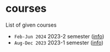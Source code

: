 # courses
List of given courses

+ `Feb-Jun 2024` 2023-2 semester ([info](2023-2/README.md))
+ `Aug-Dec 2023` 2023-1 semester ([info](2023-1/README.md))
